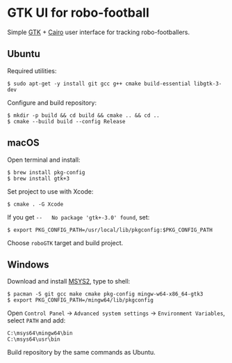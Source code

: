 # GTK UI for robo-football
Simple [GTK](https://www.gtk.org/) + [Cairo](https://www.cairographics.org/) user interface for tracking robo-footballers.

## Ubuntu
Required utilities:
```
$ sudo apt-get -y install git gcc g++ cmake build-essential libgtk-3-dev
```

Configure and build repository:
```
$ mkdir -p build && cd build && cmake .. && cd ..
$ cmake --build build --config Release
```

## macOS
Open terminal and install:
```
$ brew install pkg-config
$ brew install gtk+3
```

Set project to use with Xcode:
```
$ cmake . -G Xcode
```
If you get `--   No package 'gtk+-3.0' found`, set:
```
$ export PKG_CONFIG_PATH=/usr/local/lib/pkgconfig:$PKG_CONFIG_PATH
```

Choose `roboGTK` target and build project.

## Windows
Download and install [MSYS2](https://www.msys2.org/), type to shell:
```
$ pacman -S git gcc make cmake pkg-config mingw-w64-x86_64-gtk3
$ export PKG_CONFIG_PATH=/mingw64/lib/pkgconfig
```

Open `Control Panel` -> `Advanced system settings` -> `Environment Variables`, select `PATH` and add:
```
C:\msys64\mingw64\bin
C:\msys64\usr\bin
```

Build repository by the same commands as Ubuntu.
